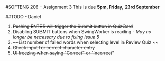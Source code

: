#SOFTENG 206 - Assignment 3
This is due <b>5pm, Friday, 23rd September</b>

##TODO - Daniel
1. ~~Pushing ENTER will trigger the Submit button in QuizCard~~
2. Disabling SUBMIT buttons when SwingWorker is reading - *May no longer be necessary due to fixing issue 5*
3. ~~List number of failed words when selecting level in Review Quiz ~~
4. ~~Check input for correct character entry~~
5. ~~UI freezing when saying "Correct" or "Incorrect~~"
